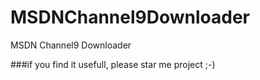 # MSDNChannel9Downloader
MSDN Channel9 Downloader

###if you find it usefull, please star me project ;-)
